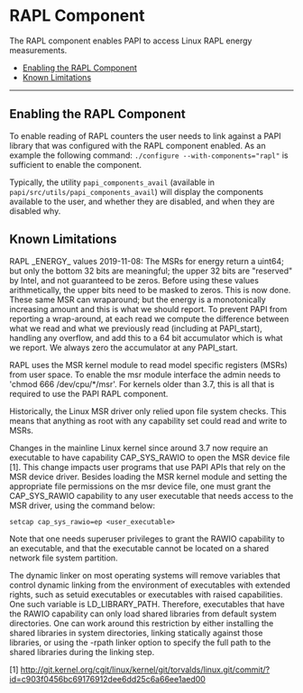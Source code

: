 # RAPL Component

The RAPL component enables PAPI to access Linux RAPL energy measurements.

* [Enabling the RAPL Component](#enabling-the-rapl-component)
* [Known Limitations](#known-limitations)

***
## Enabling the RAPL Component

To enable reading of RAPL counters the user needs to link against a
PAPI library that was configured with the RAPL component enabled. As an
example the following command: `./configure --with-components="rapl"` is
sufficient to enable the component.

Typically, the utility `papi_components_avail` (available in
`papi/src/utils/papi_components_avail`) will display the components available
to the user, and whether they are disabled, and when they are disabled why.

## Known Limitations

RAPL \_ENERGY\_ values 2019-11-08: The MSRs for energy return a uint64; but only
the bottom 32 bits are meaningful; the upper 32 bits are "reserved" by Intel,
and not guaranteed to be zeros. Before using these values arithmetically, the
upper bits need to be masked to zeros. This is now done. These same MSR can
wraparound; but the energy is a monotonically increasing amount and this is
what we should report.  To prevent PAPI from reporting a wrap-around, at each
read we compute the difference between what we read and what we previously
read (including at PAPI\_start), handling any overflow, and add this to a 64
bit accumulator which is what we report. We always zero the accumulator at any
PAPI\_start.

RAPL uses the MSR kernel module to read model specific registers (MSRs) from
user space. To enable the msr module interface the admin needs to 'chmod 666
/dev/cpu/*/msr'.  For kernels older than 3.7, this is all that is required to
use the PAPI RAPL component.

Historically, the Linux MSR driver only relied upon file system checks. This
means that anything as root with any capability set could read and write to
MSRs.

Changes in the mainline Linux kernel since around 3.7 now require an
executable to have capability CAP\_SYS\_RAWIO to open the MSR device file [1].
This change impacts user programs that use PAPI APIs that rely on the MSR
device driver. Besides loading the MSR kernel module and setting the
appropriate file permissions on the msr device file, one must grant the
CAP\_SYS\_RAWIO capability to any user executable that needs access to the MSR
driver, using the command below:

	setcap cap_sys_rawio=ep <user_executable>

Note that one needs superuser privileges to grant the RAWIO capability to an
executable, and that the executable cannot be located on a shared network file
system partition.

The dynamic linker on most operating systems will remove variables that
control dynamic linking from the environment of executables with extended
rights, such as setuid executables or executables with raised capabilities.
One such variable is LD\_LIBRARY\_PATH. Therefore, executables that have the
RAWIO capability can only load shared libraries from default system
directories.  One can work around this restriction by either installing the
shared libraries in system directories, linking statically against those
libraries, or using the -rpath linker option to specify the full path to the
shared libraries during the linking step.

[1] http://git.kernel.org/cgit/linux/kernel/git/torvalds/linux.git/commit/?id=c903f0456bc69176912dee6dd25c6a66ee1aed00

